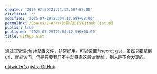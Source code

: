 ```yaml
---
created: '2025-07-29T23:04:12.597+08:00'
cssclasses: ''
modified: '2025-07-29T23:04:12.599+08:00'
permalink: /Spaces/2-Area/计算机知识/Github Gist.md
publish: true
published: '2025-07-29T23:04:12.599+08:00'
title: Github Gist
---
```

通过其管理clash配置文件，非常好用。可以设置为secret gist，虽然只要拿到url，就能访问，但是只要我们不主动暴露这段url地址，别人是不会发现的。

[oldwinter’s gists · GitHub](https://gist.github.com/oldwinter)